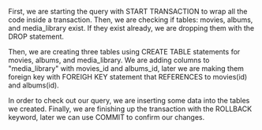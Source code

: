 First, we are starting the query with START TRANSACTION to wrap all the code inside a transaction. Then, we are checking if tables: movies, albums, and media_library exist. If they exist already, we are dropping them with the DROP statement.

Then, we are creating three tables using CREATE TABLE statements for movies, albums, and media_library. We are adding columns to "media_library" with movies_id and albums_id, later we are making them foreign key with FOREIGH KEY statement that REFERENCES to movies(id) and albums(id).

In order to check out our query, we are inserting some data into the tables we created. Finally, we are finishing up the transaction with the ROLLBACK keyword, later we can use COMMIT to confirm our changes. 